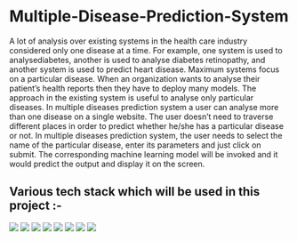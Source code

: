 # Multiple-Disease-Prediction-System
A lot of analysis over existing systems in the health care industry considered only one disease at a time. For example, one system is used to analysediabetes, another is used to analyse diabetes retinopathy, and another system is used to predict heart disease. Maximum systems focus on a particular disease. When an organization wants to analyse their patient’s health reports then they have to deploy many models. The approach in the existing system is useful to analyse only particular diseases. In multiple diseases prediction system a user can analyse more than one disease on a single website. The user doesn’t need to traverse different places in order to predict whether he/she has a particular disease or not. In multiple diseases prediction system, the user needs to select the name of the particular disease, enter its parameters and just click on submit. The corresponding machine learning model will be invoked and it would predict the output and display it on the screen. 

## Various tech stack which will be used in this project :- 

<img src="https://img.shields.io/badge/Heroku-430098?style=for-the-badge&logo=heroku&logoColor=white" /> <img src="https://img.shields.io/badge/html5-%23E34F26.svg?style=for-the-badge&logo=html5&logoColor=white" /> <img src="https://img.shields.io/badge/Colab-F9AB00?style=for-the-badge&logo=googlecolab&color=525252" /> <img src="https://img.shields.io/badge/Visual_Studio_Code-0078D4?style=for-the-badge&logo=visual%20studio%20code&logoColor=white" /> <img src="https://img.shields.io/badge/JavaScript-323330?style=for-the-badge&logo=javascript&logoColor=F7DF1E" /> <img src="https://img.shields.io/badge/Python-FFD43B?style=for-the-badge&logo=python&logoColor=blue" /> <img src="https://img.shields.io/badge/Pandas-2C2D72?style=for-the-badge&logo=pandas&logoColor=white" /> <img src = "https://img.shields.io/badge/Numpy-777BB4?style=for-the-badge&logo=numpy&logoColor=white" />
